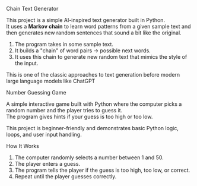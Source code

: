 Chain Text Generator

This project is a simple AI-inspired text generator built in Python.  
It uses a **Markov chain** to learn word patterns from a given sample text and then generates new random sentences that sound a bit like the original.

1. The program takes in some sample text.  
2. It builds a "chain" of word pairs → possible next words.  
3. It uses this chain to generate new random text that mimics the style of the input.  

This is one of the classic approaches to text generation before modern large language models like ChatGPT



Number Guessing Game

A simple interactive game built with Python where the computer picks a random number and the player tries to guess it.  
The program gives hints if your guess is too high or too low.  

This project is beginner-friendly and demonstrates basic Python logic, loops, and user input handling.


How It Works
1. The computer randomly selects a number between 1 and 50.  
2. The player enters a guess.  
3. The program tells the player if the guess is too high, too low, or correct.  
4. Repeat until the player guesses correctly.  


